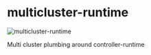 # multicluster-runtime

![multicluster-runtime](https://github.com/user-attachments/assets/bfb80971-1ec1-4922-b201-b23f522f829d)

Multi cluster plumbing around controller-runtime
